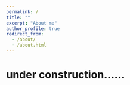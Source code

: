 ```yaml
---
permalink: /
title: ""
excerpt: "About me"
author_profile: true
redirect_from: 
  - /about/
  - /about.html
---
```



under construction……
======

